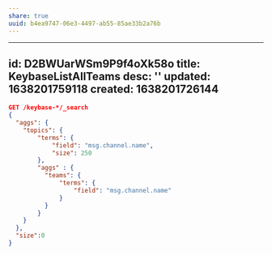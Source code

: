 ```yaml
---
share: true
uuid: b4ea9747-06e3-4497-ab55-85ae33b2a76b
---
```

---
id: D2BWUarWSm9P9f4oXk58o
title: KeybaseListAllTeams
desc: ''
updated: 1638201759118
created: 1638201726144
---

``` json
GET /keybase-*/_search
{ 
  "aggs": {
    "topics": {
        "terms": {
            "field": "msg.channel.name",
            "size": 250
        },
        "aggs" : {
          "teams": {
              "terms": {
                  "field": "msg.channel.name"
              }
          }
        }
    }
  },
  "size":0
}
```
